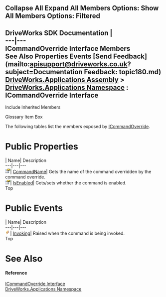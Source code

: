 Collapse All Expand All Members Options: Show All  Members Options: Filtered   
---  
DriveWorks SDK Documentation  |   
---|---  
ICommandOverride Interface Members   
See Also Properties Events [Send Feedback](mailto:apisupport@driveworks.co.uk?subject=Documentation Feedback: topic180.md)  
[DriveWorks.Applications Assembly](topic13.md) > [DriveWorks.Applications Namespace](topic16.md) : ICommandOverride Interface  
---  
  
Include Inherited Members    


Glossary Item Box

The following tables list the members exposed by [ICommandOverride](topic180.md).

# Public Properties

| Name| Description  
---|---|---  
![ Property](dotnetimages/Property.gif)| [CommandName](topic185.md)| Gets the name of the command overridden by the command override.   
![ Property](dotnetimages/Property.gif)| [IsEnabled](topic186.md)| Gets/sets whether the command is enabled.   
Top

# Public Events

| Name| Description  
---|---|---  
![ Event](dotnetimages/Event.gif)| [Invoking](topic187.md)| Raised when the command is being invoked.   
Top

# See Also

#### Reference

[ICommandOverride Interface](topic180.md)   
[DriveWorks.Applications Namespace](topic16.md)


